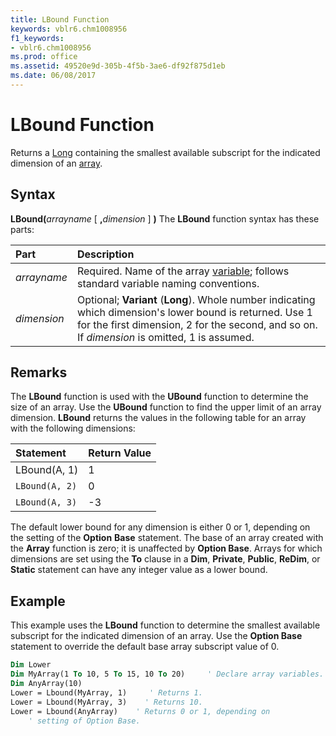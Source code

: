 ```yaml
---
title: LBound Function
keywords: vblr6.chm1008956
f1_keywords:
- vblr6.chm1008956
ms.prod: office
ms.assetid: 49520e9d-305b-4f5b-3ae6-df92f875d1eb
ms.date: 06/08/2017
---
```



# LBound Function



Returns a [Long](../../Glossary/vbe-glossary.md#long-data-type) containing the smallest available subscript for the indicated dimension of an [array](../../Glossary/vbe-glossary.md#array).

## Syntax

**LBound(**_arrayname_ [ **,**_dimension_ ] **)**
The  **LBound** function syntax has these parts:


|**Part**|**Description**|
|:-----|:-----|
| _arrayname_|Required. Name of the array [variable](../../Glossary/vbe-glossary.md#variable); follows standard variable naming conventions.|
| _dimension_|Optional;  **Variant** (**Long**). Whole number indicating which dimension's lower bound is returned. Use 1 for the first dimension, 2 for the second, and so on. If _dimension_ is omitted, 1 is assumed.|

## Remarks

The  **LBound** function is used with the **UBound** function to determine the size of an array. Use the **UBound** function to find the upper limit of an array dimension.
 **LBound** returns the values in the following table for an array with the following dimensions:


|**Statement**|**Return Value**|
|:-----|:-----|
|LBound(A, 1)|1|
| `LBound(A, 2)`|0|
| `LBound(A, 3)`|-3|

The default lower bound for any dimension is either 0 or 1, depending on the setting of the  **Option** **Base** statement. The base of an array created with the **Array** function is zero; it is unaffected by **Option Base**.
Arrays for which dimensions are set using the  **To** clause in a **Dim**, **Private**, **Public**, **ReDim**, or **Static** statement can have any integer value as a lower bound.

## Example

This example uses the  **LBound** function to determine the smallest available subscript for the indicated dimension of an array. Use the **Option Base** statement to override the default base array subscript value of 0.


```vb
Dim Lower
Dim MyArray(1 To 10, 5 To 15, 10 To 20)     ' Declare array variables.
Dim AnyArray(10)
Lower = Lbound(MyArray, 1)     ' Returns 1.
Lower = Lbound(MyArray, 3)    ' Returns 10.
Lower = Lbound(AnyArray)    ' Returns 0 or 1, depending on
    ' setting of Option Base.


```


